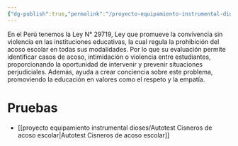 ```yaml
---
{"dg-publish":true,"permalink":"/proyecto-equipamiento-instrumental-dioses/evaluacion-del-acoso-escolar/"}
---
```


En el Perú tenemos la Ley N° 29719, Ley que promueve la convivencia sin violencia en las instituciones educativas, la cual regula la prohibición del acoso escolar en todas sus modalidades. Por lo que su evaluación permite identificar casos de acoso, intimidación o violencia entre estudiantes, proporcionando la oportunidad de intervenir y prevenir situaciones perjudiciales. Además, ayuda a crear conciencia sobre este problema, promoviendo la educación en valores como el respeto y la empatía. 
# Pruebas
- [[proyecto equipamiento instrumental dioses/Autotest Cisneros de acoso escolar\|Autotest Cisneros de acoso escolar]]